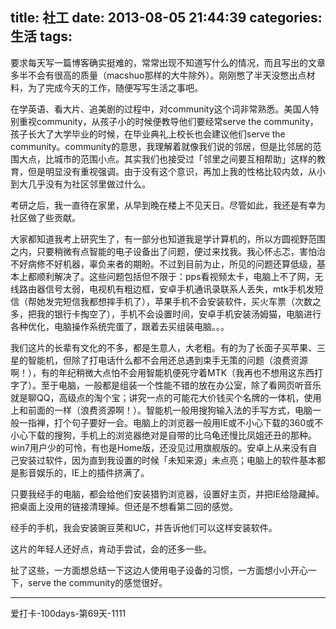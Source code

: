 title: 社工
date: 2013-08-05 21:44:39
categories: 生活
tags:
---
要求每天写一篇博客确实挺难的，常常出现不知道写什么的情况，而且写出的文章多半不会有很高的质量（macshuo那样的大牛除外）。刚刚憋了半天没憋出点材料，为了完成今天的工作，随便写写生活之事吧。

在学英语、看大片、追美剧的过程中，对community这个词非常熟悉。美国人特别重视community，从孩子小的时候便教导他们要经常serve the community，孩子长大了大学毕业的时候，在毕业典礼上校长也会建议他们serve the community。community的意思，我理解着就像我们说的邻居，但是比邻居的范围大点，比城市的范围小点。其实我们也接受过「邻里之间要互相帮助」这样的教育，但是明显没有重视强调。由于没有这个意识，再加上我的性格比较内敛，从小到大几乎没有为社区邻里做过什么。

考研之后，我一直待在家里，从早到晚在楼上不见天日。尽管如此，我还是有幸为社区做了些贡献。

<!--more-->

大家都知道我考上研究生了，有一部分也知道我是学计算机的，所以方圆视野范围之内，只要稍微有点智能的电子设备出了问题，便过来找我。我心怀忐忑，害怕治不好病修不好机器，辜负来者的期盼。不过到目前为止，所见的问题还算低级，基本上都顺利解决了。这些问题包括但不限于：pps看视频太卡，电脑上不了网，无线路由器信号太弱，电视机有粗边框，安卓手机通讯录联系人丢失，mtk手机发短信（帮她发完短信我都想摔手机了），苹果手机不会安装软件，买火车票（次数之多，把我的银行卡掏空了），手机不会设置时间，安卓手机安装汤姆猫，电脑进行各种优化，电脑操作系统完蛋了，跟着去买组装电脑。。。

我们这片的长辈有文化的不多，都是生意人，大老粗。有的为了长面子买苹果、三星的智能机，但除了打电话什么都不会用还总遇到束手无策的问题（浪费资源啊！），有的年纪稍微大点怕不会用智能机便死守着MTK（我再也不想用这东西打字了）。至于电脑，一般都是组装一个性能不错的放在办公室，除了看网页听音乐就是聊QQ，高级点的淘个宝；讲究一点的可能花大价钱买个名牌的一体机，使用上和前面的一样（浪费资源啊！）。智能机一般用搜狗输入法的手写方式，电脑一般一指禅，打个句子要好一会。电脑上的浏览器一般用IE或不小心下载的360或不小心下载的搜狗，手机上的浏览器绝对是自带的比乌龟还慢比凤姐还丑的那种。win7用户少的可怜，有也是Home版，还没见过用旗舰版的。安卓上从来没有自己安装过软件，因为直到我设置的时候「未知来源」未点亮；电脑上的软件基本都是影音娱乐的，IE上的插件挤满了。

只要我经手的电脑，都会给他们安装猎豹浏览器，设置好主页，并把IE给隐藏掉。把桌面上没用的链接清理掉。但还是不想看第二回的感觉。

经手的手机，我会安装豌豆荚和UC，并告诉他们可以这样安装软件。

这片的年轻人还好点，肯动手尝试，会的还多一些。

扯了这些，一方面想总结一下这边人使用电子设备的习惯，一方面想小小开心一下，serve the community的感觉很好。

---
爱打卡-100days-第69天-1111